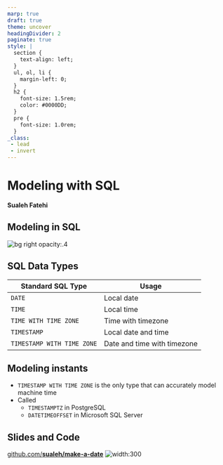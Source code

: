 ```yaml
---
marp: true
draft: true
theme: uncover
headingDivider: 2
paginate: true
style: |
  section {
    text-align: left;
  }
  ul, ol, li {
    margin-left: 0;
  }
  h2 {
    font-size: 1.5rem;
    color: #0000DD;
  }
  pre {
    font-size: 1.0rem;
  }
_class:
 - lead
 - invert
---
```


# Modeling with SQL

**Sualeh Fatehi**


## Modeling in SQL
![bg right opacity:.4](./calendar.jpg "Calendar")


## SQL Data Types
| Standard SQL Type | Usage |
|----------------------------|----------------------------------|
| `DATE` | Local date |
| `TIME` | Local time |
| `TIME WITH TIME ZONE` | Time with timezone |
| `TIMESTAMP` | Local date and time |
| `TIMESTAMP WITH TIME ZONE` | Date and time with timezone |


## Modeling instants
- `TIMESTAMP WITH TIME ZONE` is the only type that can accurately model machine time
- Called 
  - `TIMESTAMPTZ` in PostgreSQL
  - `DATETIMEOFFSET` in Microsoft SQL Server


## Slides and Code

[github.com/**sualeh/make-a-date**](https://github.com/sualeh/make-a-date)
![width:300](./qr-code.png "GitHhub")
